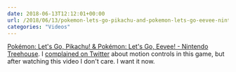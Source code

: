 ```yaml
---
date: 2018-06-13T12:12:01+00:00
url: /2018/06/13/pokemon-lets-go-pikachu-and-pokemon-lets-go-eevee-nintendo-treehouse.html
categories: "Videos"
---
```


[Pokémon: Let's Go, Pikachu! & Pokémon: Let's Go, Eevee! - Nintendo Treehouse](https://www.youtube.com/watch?v=Fzh99yoNOXI). I [complained on Twitter](https://twitter.com/rmlewisuk/status/1006801039977304066) about motion controls in this game, but after watching this video I don't care. I want it now.

